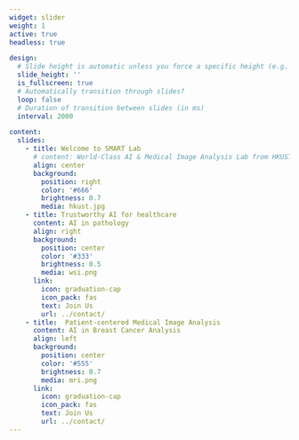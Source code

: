 ```yaml
---
widget: slider
weight: 1
active: true
headless: true

design:
  # Slide height is automatic unless you force a specific height (e.g. '400px')
  slide_height: ''
  is_fullscreen: true
  # Automatically transition through slides?
  loop: false
  # Duration of transition between slides (in ms)
  interval: 2000

content:
  slides:
    - title: Welcome to SMART Lab
      # content: World-Class AI & Medical Image Analysis Lab from HKUST
      align: center
      background:
        position: right
        color: '#666'
        brightness: 0.7
        media: hkust.jpg
    - title: Trustworthy AI for healthcare
      content: AI in pathology
      align: right
      background:
        position: center
        color: '#333'
        brightness: 0.5
        media: wsi.png
      link:
        icon: graduation-cap
        icon_pack: fas
        text: Join Us
        url: ../contact/
    - title:  Patient-centered Medical Image Analysis
      content: AI in Breast Cancer Analysis
      align: left
      background:
        position: center
        color: '#555'
        brightness: 0.7
        media: mri.png
      link:
        icon: graduation-cap
        icon_pack: fas
        text: Join Us
        url: ../contact/
---
```

